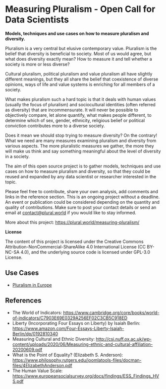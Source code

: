# Measuring Pluralism - Open Call for Data Scientists
**Models, techniques and use cases on how to measure pluralism and diversity.**

Pluralism is a very central but elusive contemporary value. Pluralism is the belief that diversity is beneficial to society. Most of us would agree, but what does diversity exactly mean? How to measure it and tell whether a society is more or less diverse? 

Cultural pluralism, political pluralism and value pluralism all have slightly different meanings, but they all share the belief that coexistence of diverse opinions, ways of life and value systems is enriching for all members of a society.

What makes pluralism such a hard topic is that it deals with human values (usually the focus of pluralism) and sociocultural identities (often referred as diversity) that are incommensurate. It will never be possible to objectively compare, let alone quantify, what makes people different, to determine which of sex, gender, ethnicity, religious belief or political conviction contributes more to a diverse society.

Does it mean we should stop trying to measure diversity? On the contrary! What we need are many measures examining pluralism and diversity from various aspects. The more pluralistic measures we gather, the more they will make us think and say something meaningful about the level of diversity in a society. 

The aim of this open source project is to gather models, techniques and use cases on how to measure pluralism and diversity, so that they could be reused and expanded by any data scientist or researcher interested in the topic.

Please feel free to contribute, share your own analysis, add comments and links in the reference section. This is an ongoing project without a deadline. An event or publication could be considered depending on the quantity and quality of contributions. Make sure to post your contact details or send an email at contact@plural.world if you would like to stay informed.

More about this project: https://plural.world/measuring-pluralism/

**License**

The content of this project is licensed under the Creative Commons Attribution-NonCommercial-ShareAlike 4.0 International License (CC BY-NC-SA 4.0), and the underlying source code is licensed under GPL-3.0 License.

## Use Cases

- [Pluralism in Europe](Pluralism_in_Europe/README.md)


## References
- The World of Indicators: https://www.cambridge.org/core/books/world-of-indicators/C7903E69E0329A256EF02C3CB5C918ED
- Liberty (Incorporating Four Essays on Liberty) by Isaiah Berlin: https://www.amazon.com/Four-Essays-Liberty-Isaiah-Berlin/dp/0192810340
- Measuring Cultural and Ethnic Diversity: http://csi.nuff.ox.ac.uk/wp-content/uploads/2020/06/Measuring-ethnic-and-cultural-affiliation-20200609.pdf
- What is the Point of Equality? (Elizabeth S. Anderson): https://www.philosophy.rutgers.edu/joomlatools-files/docman-files/4ElizabethAnderson.pdf
- The Human Value Scale: https://www.europeansocialsurvey.org/docs/findings/ESS_Findings_HVS.pdf




